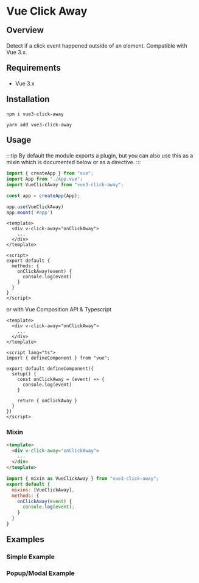 # Vue Click Away

## Overview

Detect if a click event happened outside of an element. Compatible with Vue 3.x.

## Requirements

- Vue 3.x

## Installation

<div class="mb-2">

```
npm i vue3-click-away
```

</div>


<div class="mb-2">

```
yarn add vue3-click-away
```
</div>

## Usage

:::tip
By default the module exports a plugin, but you can also use this as a mixin which is documented below or as a directive.
:::

<div class="mb-2">

```js
import { createApp } from "vue";
import App from "./App.vue";
import VueClickAway from "vue3-click-away";

const app = createApp(App);

app.use(VueClickAway)
app.mount('#app')
```
</div>

<div class="mb-2">

```vue
<template>
  <div v-click-away="onClickAway">
    ...
  </div>
</template>

<script>
export default {
  methods: {
    onClickAway(event) {
      console.log(event)
    }
  }
}
</script>
```
</div>

or with Vue Composition API & Typescript

<div class="mb-2">

```vue
<template>
  <div v-click-away="onClickAway">
    ...
  </div>
</template>

<script lang="ts">
import { defineComponent } from "vue";

export default defineComponent({
  setup() {
    const onClickAway = (event) => {
      console.log(event)
    }

    return { onClickAway }
  } 
})
</script>
```
</div>

### Mixin

<div class="mb-2">

```html
<template>
  <div v-click-away="onClickAway">
    ...
  </div>
</template>
```
</div>


<div class="mb-2">

```js
import { mixin as VueClickAway } from "vue3-click-away";
export default {
  mixins: [VueClickAway],
  methods: {
    onClickAway(event) {
      console.log(event);
    }
  }
}
```
</div>

## Examples

### Simple Example

<div class="mb-4">
  <simple />
</div>

### Popup/Modal Example

<div class="mb-4">
  <popup />
</div>

<script>
import Simple from "./.vitepress/components/simple.vue";
import Popup from "./.vitepress/components/popup.vue";
export default {
  components: {
    Popup,
    Simple
  }
}
</script>

<style>
  h2 {
    margin-top: 20px;
    margin-bottom: 20px;
  }
</style>
